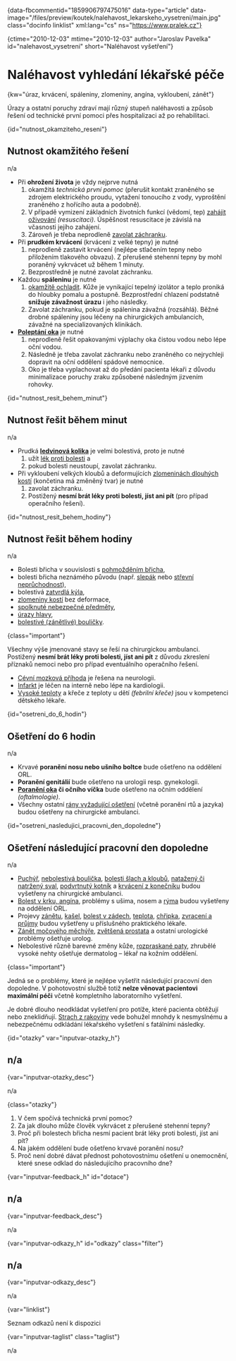 
{data-fbcommentid="1859906797475016" data-type="article" data-image="/files/preview/koutek/nalehavost\_lekarskeho\_vysetreni/main.jpg" class="docinfo linklist" xml:lang="cs" ns="https://www.pralek.cz"}

{ctime="2010-12-03" mtime="2010-12-03" author="Jaroslav Pavelka" id="nalehavost_vysetreni" short="Naléhavost vyšetření"}

# Naléhavost vyhledání lékařské péče

{kw="úraz, krvácení, spáleniny, zlomeniny, angína, vykloubení, zánět"}

Úrazy a ostatní poruchy zdraví mají různý stupeň naléhavosti a způsob řešení od technické první pomoci přes hospitalizaci až po rehabilitaci.

{id="nutnost\_okamziteho\_reseni"}

## Nutnost okamžitého řešení

n/a

  * Při **ohrožení života** je vždy nejprve nutná 
      1. okamžitá _technická první pomoc_ (přerušit kontakt zraněného se zdrojem elektrického proudu, vytažení tonoucího z vody, vyproštění zraněného z hořícího auta a podobně).
      2. V případě vymizení základních životních funkcí (vědomí, tep) [zahájit oživování][1] _(resuscitaci)_. Úspěšnost resuscitace je závislá na včasnosti jejího zahájení.
      3. Zároveň je třeba neprodleně [zavolat záchranku][2].
  * Při **prudkém krvácení** (krvácení z velké tepny) je nutné 
      1. neprodleně zastavit krvácení (nejlépe stlačením tepny nebo přiložením tlakového obvazu). Z přerušené stehenní tepny by mohl poraněný vykrvácet už během 1 minuty.
      2. Bezprostředně je nutné zavolat záchranku.
  * Každou **spáleninu** je nutné 
      1. [okamžitě ochladit][3]. Kůže je vynikající tepelný izolátor a teplo proniká do hloubky pomalu a postupně. Bezprostřední chlazení podstatně **snižuje závažnost úrazu** i jeho následky.
      2. Zavolat záchranku, pokud je spálenina závažná (rozsáhlá). Běžné drobné spáleniny jsou léčeny na chirurgických ambulancích, závažné na specializovaných klinikách.
  * **[Poleptání oka][4]** je nutné 
      1. neprodleně řešit opakovanými výplachy oka čistou vodou nebo lépe oční vodou.
      2. Následně je třeba zavolat záchranku nebo zraněného co nejrychleji dopravit na oční oddělení spádové nemocnice.
      3. Oko je třeba vyplachovat až do předání pacienta lékaři z důvodu minimalizace poruchy zraku způsobené následným jizvením rohovky.

{id="nutnost\_resit\_behem_minut"}

## Nutnost řešit během minut

n/a

  * Prudká **[ledvinová kolika][5]** je velmi bolestivá, proto je nutné 
      1. užít [lék proti bolesti][6] a
      2. pokud bolesti neustoupí, zavolat záchranku.
  * Při vykloubení velkých kloubů a deformujících [zlomeninách dlouhých kostí][7] (končetina má změněný tvar) je nutné 
      1. zavolat záchranku.
      2. Postižený **nesmí brát léky proti bolesti, jíst ani pít** (pro případ operačního řešení).

{id="nutnost\_resit\_behem_hodiny"}

## Nutnost řešit během hodiny

n/a

  * Bolesti břicha v souvislosti s [pohmožděním břicha][8],
  * bolesti břicha neznámého původu (např. [slepák][9] nebo [střevní neprůchodnost][10]),
  * bolestivá [zatvrdlá kýla][11],
  * [zlomeniny kostí][7] bez deformace,
  * [spolknuté nebezpečné předměty][12],
  * [úrazy hlavy][13],
  * [bolestivé (zánětlivé) bouličky][14].

{class="important"}

Všechny výše jmenované stavy se řeší na chirurgickou ambulanci. Postižený **nesmí brát léky proti bolesti, jíst ani pít** z důvodu zkreslení příznaků nemoci nebo pro případ eventuálního operačního řešení.

  * [Cévní mozková příhoda][15] je řešena na neurologii.
  * [Infarkt][16] je léčen na interně nebo lépe na kardiologii.
  * [Vysoké teploty][17] a křeče z teploty u dětí _(febrilní křeče)_ jsou v kompetenci dětského lékaře.

{id="osetreni\_do\_6_hodin"}

## Ošetření do 6 hodin

n/a

  * Krvavé **poranění nosu nebo ušního boltce** bude ošetřeno na oddělení ORL.
  * **Poranění genitálií** bude ošetřeno na urologii resp. gynekologii.
  * **[Poranění oka][4] či očního víčka** bude ošetřeno na očním oddělení _(oftalmologie)_. 
  * Všechny ostatní [rány vyžadující ošetření][18] (včetně poranění rtů a jazyka) budou ošetřeny na chirurgické ambulanci.

{id="osetreni\_nasledujici\_pracovni\_den\_dopoledne"}

## Ošetření následující pracovní den dopoledne

n/a

  * [Puchýř][19], [nebolestivá boulička][14], [bolesti šlach a kloubů][20], [natažený či natržený sval][21], [podvrtnutý kotník][22] a [krvácení z konečníku][23] budou vyšetřeny na chirurgické ambulanci.
  * [Bolest v krku, angína][24], problémy s ušima, nosem a [rýma][25] budou vyšetřeny na oddělení ORL.
  * Projevy [zánětu][26], [kašel][27], [bolest v zádech][28], [teplota][17], [chřipka][29], [zvracení a průjmy][30] budou vyšetřeny u příslušného praktického lékaře.
  * [Zánět močového měchýře][31], [zvětšená prostata][32] a ostatní urologické problémy ošetřuje urolog.
  * Nebolestivé různě barevné změny kůže, [rozpraskané paty][33], zhrubělé vysoké nehty ošetřuje dermatolog – lékař na kožním oddělení.

{class="important"}

Jedná se o problémy, které je nejlépe vyšetřit následující pracovní den dopoledne. V pohotovostní službě totiž **nelze věnovat pacientovi maximální péči** včetně kompletního laboratorního vyšetření.

Je dobré dlouho neodkládat vyšetření pro potíže, které pacienta obtěžují nebo zneklidňují. [Strach z rakoviny][34] vede bohužel mnohdy k nesmyslnému a nebezpečnému odkládání lékařského vyšetření s fatálními následky.

{id="otazky" var="inputvar-otazky_h"}

## n/a

{var="inputvar-otazky_desc"}

n/a

{class="otazky"}

  1. V čem spočívá technická první pomoc?
  2. Za jak dlouho může člověk vykrvácet z přerušené stehenní tepny?
  3. Proč při bolestech břicha nesmí pacient brát léky proti bolesti, jíst ani pít?
  4. Na jakém oddělení bude ošetřeno krvavé poranění nosu?
  5. Proč není dobré dávat přednost pohotovostnímu ošetření u onemocnění, které snese odklad do následujícího pracovního dne?

{var="inputvar-feedback_h" id="dotace"}

## n/a

{var="inputvar-feedback_desc"}

n/a

{var="inputvar-odkazy_h" id="odkazy" class="filter"}

## n/a

{var="inputvar-odkazy_desc"}

n/a

{var="linklist"}

Seznam odkazů není k dispozici

{var="inputvar-taglist" class="taglist"}

n/a

 [1]: resuscitace
 [2]: zachranka
 [3]: ochlazeni_spaleniny
 [4]: telisko_v_oku
 [5]: mocove_kameny
 [6]: analgetika
 [7]: zlomeniny
 [8]: urazove_boule
 [9]: slepak
 [10]: ileus
 [11]: kyla
 [12]: spolknute_predmety
 [13]: otres_mozku
 [14]: nezhoubne_nadory
 [15]: mrtvice
 [16]: srdecni_infarkt
 [17]: teplota
 [18]: poraneni
 [19]: osetreni_puchyre
 [20]: onemocneni_slach
 [21]: poraneni_svalu
 [22]: vyron_kotniku
 [23]: hemoroidy
 [24]: angina
 [25]: ryma
 [26]: vyvoj_zanetu
 [27]: kasel
 [28]: bolesti_v_zadech
 [29]: chripka
 [30]: travici_potize
 [31]: mocova_infekce
 [32]: prostata
 [33]: plisne_kuze
 [34]: nezhoubny_nebo_zhoubny_nador

